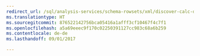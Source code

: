 ```yaml
---
redirect_url: /sql/analysis-services/schema-rowsets/xml/discover-calc-dependency-rowset
ms.translationtype: HT
ms.sourcegitcommit: 876522142756bca05416a1afff3cf10467f4c7f1
ms.openlocfilehash: a5a69eeec9f170c02250391127cc983c68a6b259
ms.contentlocale: de-de
ms.lasthandoff: 09/01/2017

---
```



